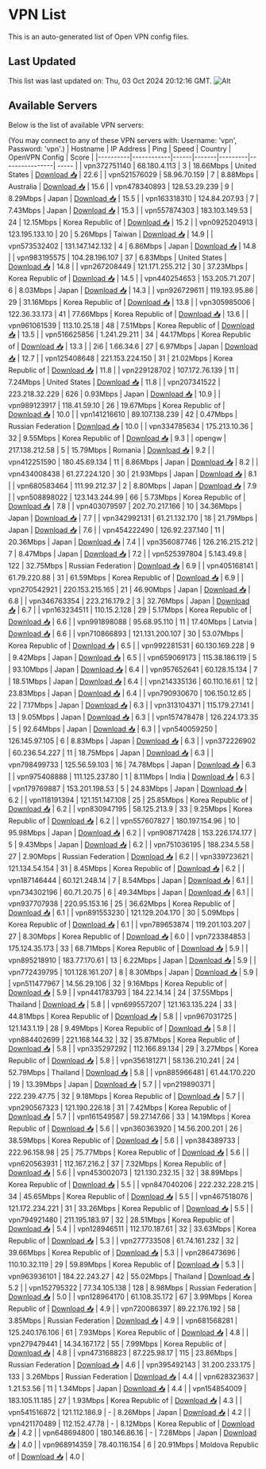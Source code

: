 # VPN List

This is an auto-generated list of Open VPN config files.

## Last Updated

This list was last updated on: Thu, 03 Oct 2024 20:12:16 GMT.
![Alt](https://repobeats.axiom.co/api/embed/186b98318ef1479477931607c1ad7d823f12451f.svg "Repobeats analytics image")

## Available Servers

Below is the list of available VPN servers:

(You may connect to any of these VPN servers with: Username: 'vpn', Password: 'vpn'.)
| Hostname | IP Address | Ping | Speed | Country | OpenVPN Config | Score |
|----------|------------|------|-------|---------|----------------| ----- |
| vpn372751140 | 68.180.4.113 | 3 | 18.66Mbps | United States | [Download 📥](./configs/server_0_US.ovpn) | 22.6 |
| vpn521576029 | 58.96.70.159 | 7 | 8.88Mbps | Australia | [Download 📥](./configs/server_1_AU.ovpn) | 15.6 |
| vpn478340893 | 128.53.29.239 | 9 | 8.29Mbps | Japan | [Download 📥](./configs/server_2_JP.ovpn) | 15.5 |
| vpn163318310 | 124.84.207.93 | 7 | 7.43Mbps | Japan | [Download 📥](./configs/server_3_JP.ovpn) | 15.3 |
| vpn557874303 | 183.103.149.53 | 24 | 12.15Mbps | Korea Republic of | [Download 📥](./configs/server_4_KR.ovpn) | 15.2 |
| vpn0925204913 | 123.195.133.10 | 20 | 5.26Mbps | Taiwan | [Download 📥](./configs/server_5_TW.ovpn) | 14.9 |
| vpn573532402 | 131.147.142.132 | 4 | 6.86Mbps | Japan | [Download 📥](./configs/server_6_JP.ovpn) | 14.8 |
| vpn983195575 | 104.28.196.107 | 37 | 6.83Mbps | United States | [Download 📥](./configs/server_7_US.ovpn) | 14.8 |
| vpn267208449 | 121.171.255.212 | 30 | 37.23Mbps | Korea Republic of | [Download 📥](./configs/server_8_KR.ovpn) | 14.5 |
| vpn440254653 | 153.205.71.207 | 6 | 8.03Mbps | Japan | [Download 📥](./configs/server_9_JP.ovpn) | 14.3 |
| vpn926729611 | 119.193.95.86 | 29 | 31.16Mbps | Korea Republic of | [Download 📥](./configs/server_10_KR.ovpn) | 13.8 |
| vpn305985006 | 122.36.33.173 | 41 | 77.66Mbps | Korea Republic of | [Download 📥](./configs/server_11_KR.ovpn) | 13.6 |
| vpn961061539 | 113.10.25.18 | 48 | 7.51Mbps | Korea Republic of | [Download 📥](./configs/server_12_KR.ovpn) | 13.5 |
| vpn516625856 | 1.241.29.211 | 34 | 44.17Mbps | Korea Republic of | [Download 📥](./configs/server_13_KR.ovpn) | 13.3 |
| 2i6 | 1.66.34.6 | 27 | 6.97Mbps | Japan | [Download 📥](./configs/server_14_JP.ovpn) | 12.7 |
| vpn125408648 | 221.153.224.150 | 31 | 21.02Mbps | Korea Republic of | [Download 📥](./configs/server_15_KR.ovpn) | 11.8 |
| vpn229128702 | 107.172.76.139 | 11 | 7.24Mbps | United States | [Download 📥](./configs/server_16_US.ovpn) | 11.8 |
| vpn207341522 | 223.218.32.229 | 626 | 0.93Mbps | Japan | [Download 📥](./configs/server_17_JP.ovpn) | 10.9 |
| vpn989123917 | 118.41.59.10 | 26 | 19.67Mbps | Korea Republic of | [Download 📥](./configs/server_18_KR.ovpn) | 10.0 |
| vpn141216610 | 89.107.138.239 | 42 | 0.47Mbps | Russian Federation | [Download 📥](./configs/server_19_RU.ovpn) | 10.0 |
| vpn334785634 | 175.213.10.36 | 32 | 9.55Mbps | Korea Republic of | [Download 📥](./configs/server_20_KR.ovpn) | 9.3 |
| opengw | 217.138.212.58 | 5 | 15.79Mbps | Romania | [Download 📥](./configs/server_21_RO.ovpn) | 9.2 |
| vpn412251590 | 180.45.69.134 | 11 | 8.86Mbps | Japan | [Download 📥](./configs/server_22_JP.ovpn) | 8.2 |
| vpn434008438 | 61.27.224.120 | 30 | 21.93Mbps | Japan | [Download 📥](./configs/server_23_JP.ovpn) | 8.1 |
| vpn680583464 | 111.99.212.37 | 2 | 8.80Mbps | Japan | [Download 📥](./configs/server_24_JP.ovpn) | 7.9 |
| vpn508898022 | 123.143.244.99 | 66 | 5.73Mbps | Korea Republic of | [Download 📥](./configs/server_25_KR.ovpn) | 7.8 |
| vpn403079597 | 202.70.217.166 | 10 | 34.36Mbps | Japan | [Download 📥](./configs/server_26_JP.ovpn) | 7.7 |
| vpn342992131 | 61.21.132.170 | 18 | 21.79Mbps | Japan | [Download 📥](./configs/server_27_JP.ovpn) | 7.6 |
| vpn454222490 | 126.92.237.140 | 11 | 20.36Mbps | Japan | [Download 📥](./configs/server_28_JP.ovpn) | 7.4 |
| vpn356087746 | 126.216.215.212 | 7 | 8.47Mbps | Japan | [Download 📥](./configs/server_29_JP.ovpn) | 7.2 |
| vpn525397804 | 5.143.49.8 | 122 | 32.75Mbps | Russian Federation | [Download 📥](./configs/server_30_RU.ovpn) | 6.9 |
| vpn405168141 | 61.79.220.88 | 31 | 61.59Mbps | Korea Republic of | [Download 📥](./configs/server_31_KR.ovpn) | 6.9 |
| vpn270542921 | 220.153.215.165 | 21 | 46.90Mbps | Japan | [Download 📥](./configs/server_32_JP.ovpn) | 6.8 |
| vpn346763354 | 223.216.179.2 | 3 | 32.76Mbps | Japan | [Download 📥](./configs/server_33_JP.ovpn) | 6.7 |
| vpn163234511 | 110.15.2.128 | 29 | 5.17Mbps | Korea Republic of | [Download 📥](./configs/server_34_KR.ovpn) | 6.6 |
| vpn991898088 | 95.68.95.110 | 11 | 17.40Mbps | Latvia | [Download 📥](./configs/server_35_LV.ovpn) | 6.6 |
| vpn710866893 | 121.131.200.107 | 30 | 53.07Mbps | Korea Republic of | [Download 📥](./configs/server_36_KR.ovpn) | 6.5 |
| vpn992281531 | 60.130.169.228 | 9 | 9.42Mbps | Japan | [Download 📥](./configs/server_37_JP.ovpn) | 6.5 |
| vpn659069173 | 115.38.186.119 | 5 | 93.10Mbps | Japan | [Download 📥](./configs/server_38_JP.ovpn) | 6.4 |
| vpn957652641 | 60.128.15.134 | 7 | 18.51Mbps | Japan | [Download 📥](./configs/server_39_JP.ovpn) | 6.4 |
| vpn214335136 | 60.110.16.61 | 12 | 23.83Mbps | Japan | [Download 📥](./configs/server_40_JP.ovpn) | 6.4 |
| vpn790930670 | 106.150.12.65 | 22 | 7.17Mbps | Japan | [Download 📥](./configs/server_41_JP.ovpn) | 6.3 |
| vpn313104371 | 115.179.27.141 | 13 | 9.05Mbps | Japan | [Download 📥](./configs/server_42_JP.ovpn) | 6.3 |
| vpn157478478 | 126.224.173.35 | 5 | 92.64Mbps | Japan | [Download 📥](./configs/server_43_JP.ovpn) | 6.3 |
| vpn540059250 | 126.145.97.105 | 6 | 8.83Mbps | Japan | [Download 📥](./configs/server_44_JP.ovpn) | 6.3 |
| vpn372226902 | 60.236.54.227 | 11 | 18.75Mbps | Japan | [Download 📥](./configs/server_45_JP.ovpn) | 6.3 |
| vpn798499733 | 125.56.59.103 | 16 | 74.78Mbps | Japan | [Download 📥](./configs/server_46_JP.ovpn) | 6.3 |
| vpn975408888 | 111.125.237.80 | 1 | 8.11Mbps | India | [Download 📥](./configs/server_47_IN.ovpn) | 6.3 |
| vpn179769887 | 153.201.198.53 | 5 | 24.83Mbps | Japan | [Download 📥](./configs/server_48_JP.ovpn) | 6.2 |
| vpn118191394 | 121.151.147.108 | 25 | 25.85Mbps | Korea Republic of | [Download 📥](./configs/server_49_KR.ovpn) | 6.2 |
| vpn830947195 | 58.125.213.9 | 33 | 9.25Mbps | Korea Republic of | [Download 📥](./configs/server_50_KR.ovpn) | 6.2 |
| vpn557607827 | 180.197.154.96 | 10 | 95.98Mbps | Japan | [Download 📥](./configs/server_51_JP.ovpn) | 6.2 |
| vpn908717428 | 153.226.174.177 | 5 | 9.43Mbps | Japan | [Download 📥](./configs/server_52_JP.ovpn) | 6.2 |
| vpn751036195 | 188.234.5.58 | 27 | 2.90Mbps | Russian Federation | [Download 📥](./configs/server_53_RU.ovpn) | 6.2 |
| vpn339723621 | 121.134.54.154 | 31 | 8.45Mbps | Korea Republic of | [Download 📥](./configs/server_54_KR.ovpn) | 6.2 |
| vpn187146444 | 60.121.248.14 | 7 | 8.54Mbps | Japan | [Download 📥](./configs/server_55_JP.ovpn) | 6.1 |
| vpn734302196 | 60.71.20.75 | 6 | 49.34Mbps | Japan | [Download 📥](./configs/server_56_JP.ovpn) | 6.1 |
| vpn937707938 | 220.95.153.16 | 25 | 36.62Mbps | Korea Republic of | [Download 📥](./configs/server_57_KR.ovpn) | 6.1 |
| vpn891553230 | 121.129.204.170 | 30 | 5.09Mbps | Korea Republic of | [Download 📥](./configs/server_58_KR.ovpn) | 6.1 |
| vpn789653874 | 119.201.103.207 | 27 | 8.30Mbps | Korea Republic of | [Download 📥](./configs/server_59_KR.ovpn) | 6.0 |
| vpn723384853 | 175.124.35.173 | 33 | 68.71Mbps | Korea Republic of | [Download 📥](./configs/server_60_KR.ovpn) | 5.9 |
| vpn895218910 | 183.77.170.61 | 13 | 6.22Mbps | Japan | [Download 📥](./configs/server_61_JP.ovpn) | 5.9 |
| vpn772439795 | 101.128.161.207 | 8 | 8.30Mbps | Japan | [Download 📥](./configs/server_62_JP.ovpn) | 5.9 |
| vpn511477967 | 14.56.29.106 | 32 | 9.16Mbps | Korea Republic of | [Download 📥](./configs/server_63_KR.ovpn) | 5.9 |
| vpn441783793 | 184.22.14.14 | 24 | 37.55Mbps | Thailand | [Download 📥](./configs/server_64_TH.ovpn) | 5.8 |
| vpn699557207 | 121.163.135.224 | 33 | 44.81Mbps | Korea Republic of | [Download 📥](./configs/server_65_KR.ovpn) | 5.8 |
| vpn967031725 | 121.143.1.19 | 28 | 9.49Mbps | Korea Republic of | [Download 📥](./configs/server_66_KR.ovpn) | 5.8 |
| vpn884402699 | 221.168.144.32 | 32 | 35.87Mbps | Korea Republic of | [Download 📥](./configs/server_67_KR.ovpn) | 5.8 |
| vpn335297292 | 112.166.89.134 | 29 | 3.27Mbps | Korea Republic of | [Download 📥](./configs/server_68_KR.ovpn) | 5.8 |
| vpn356181271 | 58.136.210.241 | 24 | 52.79Mbps | Thailand | [Download 📥](./configs/server_69_TH.ovpn) | 5.8 |
| vpn885966481 | 61.44.170.220 | 19 | 13.39Mbps | Japan | [Download 📥](./configs/server_70_JP.ovpn) | 5.7 |
| vpn219890371 | 222.239.47.75 | 32 | 9.18Mbps | Korea Republic of | [Download 📥](./configs/server_71_KR.ovpn) | 5.7 |
| vpn290567323 | 121.190.226.18 | 31 | 7.42Mbps | Korea Republic of | [Download 📥](./configs/server_72_KR.ovpn) | 5.7 |
| vpn161549587 | 59.27.147.66 | 33 | 14.19Mbps | Korea Republic of | [Download 📥](./configs/server_73_KR.ovpn) | 5.6 |
| vpn360363920 | 14.56.200.201 | 26 | 38.59Mbps | Korea Republic of | [Download 📥](./configs/server_74_KR.ovpn) | 5.6 |
| vpn384389733 | 222.96.158.98 | 25 | 75.77Mbps | Korea Republic of | [Download 📥](./configs/server_75_KR.ovpn) | 5.6 |
| vpn620563931 | 112.167.216.2 | 37 | 7.32Mbps | Korea Republic of | [Download 📥](./configs/server_76_KR.ovpn) | 5.6 |
| vpn453002073 | 121.130.232.15 | 32 | 38.89Mbps | Korea Republic of | [Download 📥](./configs/server_77_KR.ovpn) | 5.5 |
| vpn847040206 | 222.232.228.215 | 34 | 45.65Mbps | Korea Republic of | [Download 📥](./configs/server_78_KR.ovpn) | 5.5 |
| vpn467518076 | 121.172.234.221 | 31 | 33.26Mbps | Korea Republic of | [Download 📥](./configs/server_79_KR.ovpn) | 5.5 |
| vpn794921480 | 211.195.183.97 | 32 | 28.51Mbps | Korea Republic of | [Download 📥](./configs/server_80_KR.ovpn) | 5.4 |
| vpn128946511 | 112.170.187.61 | 32 | 33.63Mbps | Korea Republic of | [Download 📥](./configs/server_81_KR.ovpn) | 5.3 |
| vpn277733508 | 61.74.161.232 | 32 | 39.66Mbps | Korea Republic of | [Download 📥](./configs/server_82_KR.ovpn) | 5.3 |
| vpn286473696 | 110.10.32.119 | 29 | 59.89Mbps | Korea Republic of | [Download 📥](./configs/server_83_KR.ovpn) | 5.3 |
| vpn963936101 | 184.22.243.27 | 42 | 55.02Mbps | Thailand | [Download 📥](./configs/server_84_TH.ovpn) | 5.2 |
| vpn152795322 | 77.34.105.138 | 128 | 8.98Mbps | Russian Federation | [Download 📥](./configs/server_85_RU.ovpn) | 5.0 |
| vpn128964170 | 61.108.35.172 | 67 | 3.99Mbps | Korea Republic of | [Download 📥](./configs/server_86_KR.ovpn) | 4.9 |
| vpn720086397 | 89.22.176.192 | 58 | 3.85Mbps | Russian Federation | [Download 📥](./configs/server_87_RU.ovpn) | 4.9 |
| vpn681568281 | 125.240.176.106 | 61 | 7.93Mbps | Korea Republic of | [Download 📥](./configs/server_88_KR.ovpn) | 4.8 |
| vpn279479441 | 14.34.167.172 | 55 | 7.99Mbps | Korea Republic of | [Download 📥](./configs/server_89_KR.ovpn) | 4.8 |
| vpn473168823 | 87.225.98.17 | 115 | 23.86Mbps | Russian Federation | [Download 📥](./configs/server_90_RU.ovpn) | 4.6 |
| vpn395492143 | 31.200.233.175 | 133 | 3.26Mbps | Russian Federation | [Download 📥](./configs/server_91_RU.ovpn) | 4.4 |
| vpn628323637 | 1.21.53.56 | 11 | 1.34Mbps | Japan | [Download 📥](./configs/server_92_JP.ovpn) | 4.4 |
| vpn154854009 | 183.105.11.185 | 27 | 1.93Mbps | Korea Republic of | [Download 📥](./configs/server_93_KR.ovpn) | 4.3 |
| vpn541516872 | 121.112.186.9 | - | 8.26Mbps | Japan | [Download 📥](./configs/server_94_JP.ovpn) | 4.2 |
| vpn421170489 | 112.152.47.78 | - | 8.12Mbps | Korea Republic of | [Download 📥](./configs/server_95_KR.ovpn) | 4.2 |
| vpn648694800 | 180.146.86.16 | - | 7.28Mbps | Japan | [Download 📥](./configs/server_96_JP.ovpn) | 4.0 |
| vpn968914359 | 78.40.116.154 | 6 | 20.91Mbps | Moldova Republic of | [Download 📥](./configs/server_97_MD.ovpn) | 4.0 |
